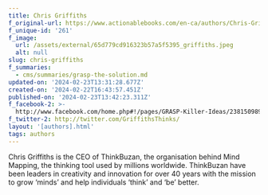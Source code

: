 ```yaml
---
title: Chris Griffiths
f_original-url: https://www.actionablebooks.com/en-ca/authors/Chris-Griffiths/
f_unique-id: '261'
f_image:
  url: /assets/external/65d779cd916323b57a5f5395_griffiths.jpeg
  alt: null
slug: chris-griffiths
f_summaries:
  - cms/summaries/grasp-the-solution.md
updated-on: '2024-02-23T13:31:28.677Z'
created-on: '2024-02-22T16:43:57.451Z'
published-on: '2024-02-23T13:42:23.311Z'
f_facebook-2: >-
  http://www.facebook.com/home.php#!/pages/GRASP-Killer-Ideas/238150989535981?sk=wall
f_twitter-2: http://twitter.com/GriffithsThinks/
layout: '[authors].html'
tags: authors
---
```


Chris Griffiths is the CEO of ThinkBuzan, the organisation behind Mind Mapping, the thinking tool used by millions worldwide. ThinkBuzan have been leaders in creativity and innovation for over 40 years with the mission to grow ‘minds’ and help individuals ‘think’ and ‘be’ better.
